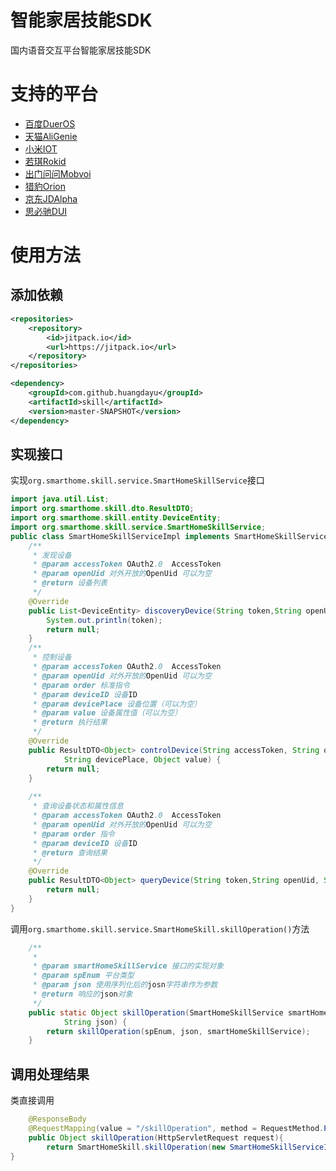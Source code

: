 # 智能家居技能SDK

国内语音交互平台智能家居技能SDK  

# 支持的平台  

- [百度DuerOS](https://dueros.baidu.com)
- [天猫AliGenie](https://open.bot.tmall.com)
- [小米IOT](https://iot.mi.com)
- [若琪Rokid](https://developer.rokid.com)
- [出门问问Mobvoi](https://ai.chumenwenwen.com/)
- [猎豹Orion](https://voiceos.ainirobot.com/) 
- [京东JDAlpha](http://alphadev.jd.com/skill)  
- [思必驰DUI](https://www.dui.ai/)  

# 使用方法

## 添加依赖

```xml
<repositories>
	<repository>
		<id>jitpack.io</id>
		<url>https://jitpack.io</url>
	</repository>
</repositories>
```

```xml
<dependency>
	<groupId>com.github.huangdayu</groupId>
	<artifactId>skill</artifactId>
	<version>master-SNAPSHOT</version>
</dependency>
```

## 实现接口

实现`org.smarthome.skill.service.SmartHomeSkillService`接口    

```java
import java.util.List;
import org.smarthome.skill.dto.ResultDTO;
import org.smarthome.skill.entity.DeviceEntity;
import org.smarthome.skill.service.SmartHomeSkillService;
public class SmartHomeSkillServiceImpl implements SmartHomeSkillService {
	/**
	 * 发现设备
	 * @param accessToken OAuth2.0  AccessToken
	 * @param openUid 对外开放的OpenUid 可以为空
	 * @return 设备列表
	 */
	@Override
	public List<DeviceEntity> discoveryDevice(String token,String openUid) {
		System.out.println(token);
		return null;
	}
	/**
	 * 控制设备
	 * @param accessToken OAuth2.0  AccessToken
	 * @param openUid 对外开放的OpenUid 可以为空
	 * @param order 标准指令
	 * @param deviceID 设备ID 
	 * @param devicePlace 设备位置（可以为空）
	 * @param value 设备属性值（可以为空）
	 * @return 执行结果
	 */
	@Override
	public ResultDTO<Object> controlDevice(String accessToken, String openUid, String order, String deviceID,
			String devicePlace, Object value) {
		return null;
	}
	
	/**
	 * 查询设备状态和属性信息
	 * @param accessToken OAuth2.0  AccessToken
	 * @param openUid 对外开放的OpenUid 可以为空
	 * @param order 指令
	 * @param deviceID 设备ID
	 * @return 查询结果
	 */
	@Override
	public ResultDTO<Object> queryDevice(String token,String openUid, String order, String deviceID) {
		return null;
	}
}
```

调用`org.smarthome.skill.service.SmartHomeSkill.skillOperation()`方法    

```java
	/**
	 * 
	 * @param smartHomeSkillService 接口的实现对象
	 * @param spEnum 平台类型
	 * @param json 使用序列化后的josn字符串作为参数
	 * @return 响应的json对象
	 */
	public static Object skillOperation(SmartHomeSkillService smartHomeSkillService, SkillPlatformEnum spEnum,
			String json) {
		return skillOperation(spEnum, json, smartHomeSkillService);
	}
```

## 调用处理结果

类直接调用    

```java
	@ResponseBody
	@RequestMapping(value = "/skillOperation", method = RequestMethod.POST, produces = "application/json; charset=utf-8")
	public Object skillOperation(HttpServletRequest request){
		return SmartHomeSkill.skillOperation(new SmartHomeSkillServiceImpl(),SkillPlatformEnum.BAIDU_DUEROS,request);
}
```
